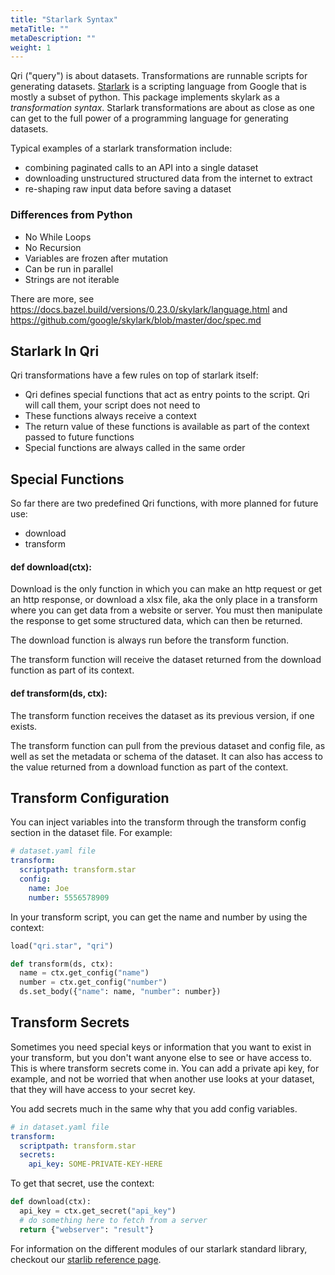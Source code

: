 ```yaml
---
title: "Starlark Syntax"
metaTitle: ""
metaDescription: ""
weight: 1
---
```


Qri ("query") is about datasets. Transformations are runnable scripts for generating datasets. [Starlark](https://github.com/bazelbuild/starlark/blob/master/spec.md) is a scripting language from Google that is mostly a subset of python. This package implements skylark as a _transformation syntax_. Starlark transformations are about as close as one can get to the full power of a programming language for generating datasets.

Typical examples of a starlark transformation include:

* combining paginated calls to an API into a single dataset
* downloading unstructured structured data from the internet to extract
* re-shaping raw input data before saving a dataset

### Differences from Python

- No While Loops
- No Recursion
- Variables are frozen after mutation
- Can be run in parallel
- Strings are not iterable

There are more, see https://docs.bazel.build/versions/0.23.0/skylark/language.html and https://github.com/google/skylark/blob/master/doc/spec.md

## Starlark In Qri

Qri transformations have a few rules on top of starlark itself:

* Qri defines special functions that act as entry points to the script. Qri will call them, your script does not need to
* These functions always receive a context
* The return value of these functions is available as part of the context passed to future functions
* Special functions are always called in the same order


## Special Functions

So far there are two predefined Qri functions, with more planned for future use:

* download
* transform

#### def download(ctx):
  Download is the only function in which you can make an http request or get an http response, or download a xlsx file, aka the only place in a transform where you can get data from a website or server. You must then manipulate the response to get some structured data, which can then be returned.

  The download function is always run before the transform function.

  The transform function will receive the dataset returned from the download function as part of its context.


#### def transform(ds, ctx):
  The transform function receives the dataset as its previous version, if one exists.

  The transform function can pull from the previous dataset and config file, as well as set the metadata or schema of the dataset. It can also has access to the value returned from a download function as part of the context.

## Transform Configuration

You can inject variables into the transform through the transform config section in the dataset file. For example:

<!--
docrun:
  filltype: dataset.Dataset
-->
```yaml
# dataset.yaml file
transform:
  scriptpath: transform.star
  config:
    name: Joe
    number: 5556578909
```

In your transform script, you can get the name and number by using the context:

<!--
docrun:
  test:
    call: transform(ds, ctx)
# TODO(dlong): Save the above dataset.yaml and pass it to this transform
-->
```python
load("qri.star", "qri")

def transform(ds, ctx):
  name = ctx.get_config("name")
  number = ctx.get_config("number")
  ds.set_body({"name": name, "number": number})
```


## Transform Secrets

Sometimes you need special keys or information that you want to exist in your transform, but you don't want anyone else to see or have access to. This is where transform secrets come in. You can add a private api key, for example, and not be worried that when another use looks at your dataset, that they will have access to your secret key.

You add secrets much in the same why that you add config variables.

<!--
docrun:
  filltype: dataset.Dataset
-->
```yaml
# in dataset.yaml file
transform:
  scriptpath: transform.star
  secrets:
    api_key: SOME-PRIVATE-KEY-HERE
```

To get that secret, use the context:

<!--
docrun:
  test:
    call: download(ctx)
-->
```python
def download(ctx):
  api_key = ctx.get_secret("api_key")
  # do something here to fetch from a server
  return {"webserver": "result"}
```

For information on the different modules of our starlark standard library, checkout our [starlib reference page](/docs/reference/starlib).
